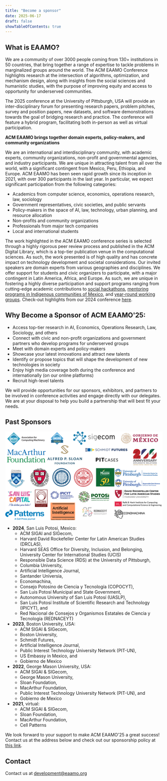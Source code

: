 ```yaml
---
title: "Become a sponsor"
date: 2025-06-17
draft: false
showTableOfContents: true
---
```


## What is EAAMO?

We are a community of over 3000 people coming from 130+ institutions in 50 countries, that bring together a range of expertise to tackle problems in marginalized groups around the world. The ACM EAAMO Conference highlights research at the intersection of algorithms, optimization, and mechanism design, along with insights from the social sciences and humanistic studies, with the purpose of improving equity and access to opportunity for underserved communities.

The 2025 conference at the University of Pittsburgh, USA will provide an inter-disciplinary forum for presenting research papers, problem pitches, survey and position papers, new datasets, and software demonstrations towards the goal of bridging research and practice. The conference will feature a hybrid program, facilitating both in-person as well as virtual participation.

**ACM EAAMO brings together domain experts, policy-makers, and community organizations**

We are an international and interdisciplinary community, with academic experts, community organizations, non-profit and governmental agencies, and industry participants. We are unique in attracting talent from all over the world, with a significant contingent from Mexico, Peru, Ethiopia, and Europe. ACM EAAMO has been seen rapid growth since its inception in 2021, with over 300 participants in the last year. In particular, we expect significant participation from the following categories:
- Academics from computer science, economics, operations research, law, sociology
- Government representatives, civic societies, and public servants
- Policy-makers in the space of AI, law, technology, urban planning, and resource allocation
- Non-profits and community organizations
- Professionals from major tech companies
- Local and international students

The work highlighted in the ACM EAAMO conference series is selected through a highly rigorous peer review process and published in the ACM Digital Library, which is a top-tier publication venue in the computational sciences. As such, the work presented is of high quality and has concrete impact on technology development and societal considerations. Our invited speakers are domain experts from various geographies and disciplines. We offer support for students and civic organizers to participate, with a major contingent in Latin America, Africa, and Europe. As such, we are unique in fostering a highly diverse participation and support programs ranging from cutting-edge academic contributions to [social hackathons](https://conference2024.eaamo.org/social_hackathon/), [mentoring programs in Indigenous communities of Mexico](https://www.eaamo.org/projects/rednacecyt-2024-summer-of-science-program), and [year-round working groups](https://bridges.eaamo.org/). Check-out highlights from our 2024 conference [here](https://conference.eaamo.org/eaamo_at_a_glance_24/).

## Why Become a Sponsor of ACM EAAMO'25:

- Access top-tier research in AI, Economics, Operations Research, Law, Sociology, and others
- Connect with civic and non-profit organizations and government partners who develop programs for underserved groups
- Meet with domain experts and policy-makers
- Showcase your latest innovations and attract new talents
- Identify or propose topics that will shape the development of new technologies in society
- Enjoy high media coverage both during the conference and internationally (on our online platforms)
- Recruit high-level talents

We will provide opportunities for our sponsors, exhibitors, and partners to be involved in conference activities and engage directly with our delegates. We are at your disposal to help you build a partnership that will best fit your needs.

## Past Sponsors

<p align="center">
    <img src="imgs/Sponsors%20Collage.png" alt="Past Sponsors Banner" width="600">
</p>

- **2024**, San Luis Potosi, Mexico: 
    - ACM SIGAI and SIGecom, 
    - Harvard David Rockefeller Center for Latin American Studies (DRCLAS), 
    - Harvard SEAS Office for Diversity, Inclusion, and Belonging, University Center for International Studies (UCIS)
    - Responsible Data Science (RDS) at the University of Pittsburgh, 
    - Columbia University, 
    - Artificial Intelligence Journal, 
    - Santander Universia, 
    - Economachina, 
    - Consejo Potosino de Ciencia y Tecnología (COPOCYT), 
    - San Luis Potosí Municipal and State Government, 
    - Autonomous University of San Luis Potosí (UASLP), 
    - San Luis Potosí Institute of Scientific Research and Technology (IPICYT), and
    - Red Nacional de Consejos y Organismos Estatales de Ciencia y Tecnología (REDNACEYT)
- **2023**, Boston University, USA: 
    - ACM SIGAI & SIGecom, 
    - Boston University, 
    - Schmidt Futures, 
    - Artificial Intelligence Journal, 
    - Public Interest Technology University Network (PIT-UN), 
    - US Embassy in Mexico, and 
    - Gobierno de Mexico
- **2022**, George Mason University, USA: 
    - ACM SIGAI & SIGecom, 
    - George Mason University, 
    - Sloan Foundation, 
    - MacArthur Foundation, 
    - Public Interest Technology University Network (PIT-UN), and 
    - Gobierno de Mexico
- **2021**, virtual: 
    - ACM SIGAI & SIGecom, 
    - Sloan Foundation, 
    - MacArthur Foundation, 
    - Cell Patterns

We look forward to your support to make ACM EAAMO'25 a great success! Contact us at the address below and check out our sponsorship policy at [this link](https://conference.eaamo.org/policies/#sponsorship-policy).

## Contact
Contact us at development@eaamo.org